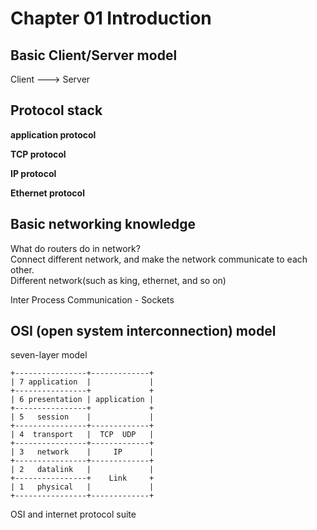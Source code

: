 # Chapter 01 Introduction

## Basic Client/Server model
Client ---> Server  

## Protocol stack
**application protocol**  
  
**TCP protocol**  
  
**IP protocol**  
  
**Ethernet protocol**  

## Basic networking knowledge
What do routers do in network?  
Connect different network, and make the network communicate to each other.  
Different network(such as king, ethernet, and so on)  
  
Inter Process Communication - Sockets  

## OSI (open system interconnection) model
seven-layer model  

```
+----------------+-------------+
| 7 application  |             |
+----------------+             +
| 6 presentation | application |
+----------------+             +
| 5   session    |             |
+----------------+-------------+
| 4  transport   |  TCP  UDP   |
+----------------+-------------+
| 3   network    |     IP      |
+----------------+-------------+
| 2   datalink   |             |
+----------------+    Link     +
| 1   physical   |             |
+----------------+-------------+
```

OSI and internet protocol suite   
